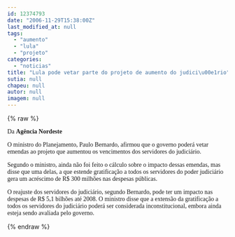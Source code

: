 ```yaml
---
id: 12374793
date: "2006-11-29T15:38:00Z"
last_modified_at: null
tags:
  - "aumento"
  - "lula"
  - "projeto"
categories:
  - "noticias"
title: "Lula pode vetar parte do projeto de aumento do judici\u00e1rio"
sutia: null
chapeu: null
autor: null
imagem: null
---
```

{% raw %}
<p><P><FONT face=\"Times New Roman\"><FONT face=Verdana>Da <STRONG>Agência Nordeste</STRONG></FONT></P></p>
<p><P><FONT face=Verdana>O ministro do Planejamento, Paulo Bernardo, afirmou que o governo poderá vetar emendas ao projeto que aumentou os vencimentos dos servidores do judiciário. </FONT></P></p>
<p><P><FONT face=Verdana>Segundo o ministro, ainda não foi feito o cálculo sobre o impacto dessas emendas, mas disse que uma delas, a que estende gratificação a todos os servidores do poder judiciário gera um acréscimo de R$ 300 milhões nas despesas públicas. </FONT></P></p>
<p><P><FONT face=Verdana>O reajuste dos servidores do judiciário, segundo Bernardo, pode ter um impacto nas despesas de R$ 5,1 bilhões até 2008. O ministro disse que a extensão da gratificação a todos os servidores do judiciário poderá ser considerada inconstitucional, embora ainda esteja sendo avaliada pelo governo.</FONT></P></FONT> </p>
{% endraw %}